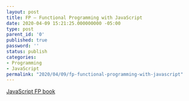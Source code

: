 ```yaml
---
layout: post
title: FP – Functional Programming with JavaScript
date: 2020-04-09 15:21:25.000000000 -05:00
type: post
parent_id: '0'
published: true
password: ''
status: publish
categories:
- Programming
- JavaScript
permalink: "2020/04/09/fp-functional-programming-with-javascript"
---
```

<a href="https://mostly-adequate.gitbooks.io/mostly-adequate-guide/">JavaScript FP book</a>

